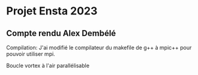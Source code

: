 # Projet Ensta 2023
## Compte rendu Alex Dembélé

Compilation:
J'ai modifié le compilateur du makefile de g++ à mpic++ pour pouvoir utiliser mpi.

Boucle vortex à l'air parallélisable


